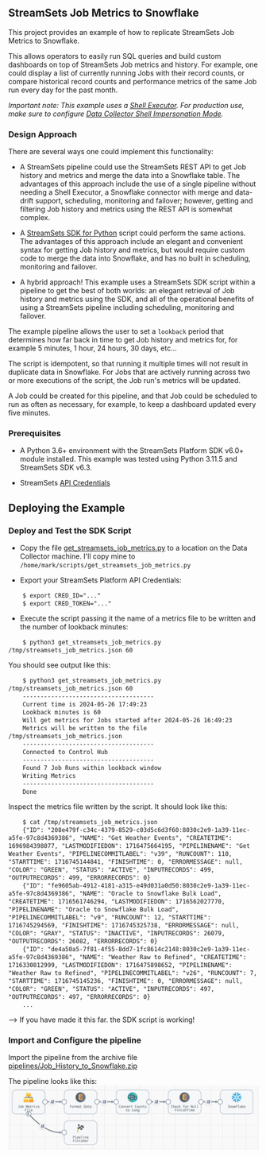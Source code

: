## StreamSets Job Metrics to Snowflake
This project provides an example of how to replicate StreamSets Job Metrics to Snowflake.  

This allows operators to easily run SQL queries and build custom dashboards on top of StreamSets Job metrics and history. For example, one could display a list of currently running Jobs with their record counts, or compare historical record counts and performance metrics of the same Job run every day for the past month.

*Important note: This example uses a [Shell Executor](https://docs.streamsets.com/portal/platform-datacollector/latest/datacollector/UserGuide/Executors/Shell.html#concept_jsr_zpw_tz).  For production use, make sure to configure [Data Collector Shell Impersonation Mode](https://docs.streamsets.com/portal/platform-datacollector/latest/datacollector/UserGuide/Executors/Shell.html#concept_n2w_txv_vz).*

### Design Approach
There are several ways one could implement this functionality:

- A StreamSets pipeline could use the StreamSets REST API to get Job history and metrics and merge the data into a Snowflake table. The advantages of this approach include the use of a single pipeline without needing a Shell Executor, a Snowflake connector with merge and data-drift support, scheduling, monitoring and failover; however, getting and filtering Job history and metrics using the REST API is somewhat complex.

- A [StreamSets SDK for Python](https://docs.streamsets.com/platform-sdk/latest/welcome/overview.html) script could perform the same actions. The advantages of this approach include an elegant and convenient syntax for getting Job history and metrics, but would require custom code to merge the data into Snowflake, and has no built in scheduling, monitoring and failover.

- A hybrid approach! This example uses a StreamSets SDK script within a pipeline to get the best of both worlds: an elegant retrieval of Job history and metrics using the SDK, and all of the operational benefits of using a StreamSets pipeline including scheduling, monitoring and failover. 

The example pipeline allows the user to set a <code>lookback</code> period that determines how far back in time to get Job history and metrics for, for example 5 minutes, 1 hour, 24 hours, 30 days, etc...  

The script is idempotent, so that running it multiple times will not result in duplicate data in Snowflake. For Jobs that are actively running across two or more executions of the script, the Job run's metrics will be updated.

A Job could be created for this pipeline, and that Job could be scheduled to run as often as necessary, for example, to keep a dashboard updated every five minutes.



### Prerequisites

- A Python 3.6+ environment with the StreamSets Platform SDK v6.0+ module installed. This example was tested using Python 3.11.5 and StreamSets SDK v6.3.

- StreamSets [API Credentials](https://docs.streamsets.com/portal/platform-controlhub/controlhub/UserGuide/OrganizationSecurity/APICredentials_title.html#concept_vpm_p32_qqb)

## Deploying the Example

### Deploy and Test the SDK Script
- Copy the file [get_streamsets_job_metrics.py](python/get_streamsets_job_metrics.py) to a location on the Data Collector machine. I'll copy mine to  <code>/home/mark/scripts/get_streamsets_job_metrics.py</code>

- Export your StreamSets Platform API Credentials:
```
	$ export CRED_ID="..."
	$ export CRED_TOKEN="..."
```

- Execute the script passing it the name of a metrics file to be written and the number of lookback minutes:

```
	$ python3 get_streamsets_job_metrics.py /tmp/streamsets_job_metrics.json 60
```

You should see output like this:

```
	$ python3 get_streamsets_job_metrics.py /tmp/streamsets_job_metrics.json 60
	-------------------------------------
	Current time is 2024-05-26 17:49:23
	Lookback minutes is 60
	Will get metrics for Jobs started after 2024-05-26 16:49:23
	Metrics will be written to the file /tmp/streamsets_job_metrics.json
	-------------------------------------
	Connected to Control Hub
	-------------------------------------
	Found 7 Job Runs within lookback window
	Writing Metrics
	-------------------------------------
	Done
```

Inspect the metrics file written by the script. It should look like this:

```
	$ cat /tmp/streamsets_job_metrics.json
	{"ID": "208e479f-c34c-4379-8529-c03d5c6d3f60:8030c2e9-1a39-11ec-a5fe-97c8d4369386", "NAME": "Get Weather Events", "CREATETIME": 1696984398077, "LASTMODIFIEDON": 1716475664195, "PIPELINENAME": "Get Weather Events", "PIPELINECOMMITLABEL": "v39", "RUNCOUNT": 110, "STARTTIME": 1716745144841, "FINISHTIME": 0, "ERRORMESSAGE": null, "COLOR": "GREEN", "STATUS": "ACTIVE", "INPUTRECORDS": 499, "OUTPUTRECORDS": 499, "ERRORRECORDS": 0}
	{"ID": "fe9605ab-4912-4181-a315-e49d031a0d50:8030c2e9-1a39-11ec-a5fe-97c8d4369386", "NAME": "Oracle to Snowflake Bulk Load", "CREATETIME": 1716561746294, "LASTMODIFIEDON": 1716562027770, "PIPELINENAME": "Oracle to Snowflake Bulk Load", "PIPELINECOMMITLABEL": "v9", "RUNCOUNT": 12, "STARTTIME": 1716745294569, "FINISHTIME": 1716745325738, "ERRORMESSAGE": null, "COLOR": "GRAY", "STATUS": "INACTIVE", "INPUTRECORDS": 26079, "OUTPUTRECORDS": 26082, "ERRORRECORDS": 0}
	{"ID": "de4a50a5-7f81-4f55-8dd7-1fc8614c2148:8030c2e9-1a39-11ec-a5fe-97c8d4369386", "NAME": "Weather Raw to Refined", "CREATETIME": 1716330812999, "LASTMODIFIEDON": 1716475898652, "PIPELINENAME": "Weather Raw to Refined", "PIPELINECOMMITLABEL": "v26", "RUNCOUNT": 7, "STARTTIME": 1716745145236, "FINISHTIME": 0, "ERRORMESSAGE": null, "COLOR": "GREEN", "STATUS": "ACTIVE", "INPUTRECORDS": 497, "OUTPUTRECORDS": 497, "ERRORRECORDS": 0}
	...
```

--> If you have made it this far. the SDK script is working!

### Import and Configure the pipeline
Import the pipeline from the archive file [pipelines/Job_History_to_Snowflake.zip](pipelines/Job_History_to_Snowflake.zip)

The pipeline looks like this:
<img src="images/pipeline.png" alt="pipeline" width="700"/>

